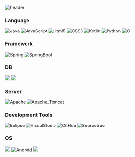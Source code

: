 ![header](https://capsule-render.vercel.app/api?type=waving&color=0:ed9d0b,100:f94001&height=200&section=header&text=SeongJin%20You&fontSize=32&fontColor=ffffff)

### Language

<img alt="Java" src="https://img.shields.io/badge/Java-%23ED8B00.svg?style=for-the-badge&logo=Java&logoColor=white"/> <img alt="JavaScript" src="https://img.shields.io/badge/javascript-%23323330.svg?style=for-the-badge&logo=javascript&logoColor=%23F7DF1E"/> <img alt="Html5" src="https://img.shields.io/badge/HTML5-E34F26?style=for-the-badge&logo=HTML5&logoColor=white"/> <img alt="CSS3" src="https://img.shields.io/badge/CSS3-1572B6?style=for-the-badge&logo=css3&logoColor=white" /> <img alt="Kotlin" src="https://img.shields.io/badge/kotlin-%237F52FF.svg?style=for-the-badge&logo=kotlin&logoColor=white"/> <img alt="Python" src="https://img.shields.io/badge/Python-FFD43B?style=for-the-badge&logo=python&logoColor=blue"> <img alt="C" src="https://img.shields.io/badge/C-00599C?style=for-the-badge&logo=c&logoColor=white">

### Framework

<img alt="Spring" src="https://img.shields.io/badge/spring-%236DB33F.svg?style=for-the-badge&logo=spring&logoColor=white"/> <img alt="SpringBoot" src="https://img.shields.io/badge/Spring_Boot-F2F4F9?style=for-the-badge&logo=spring-boot">

### DB

<img src="https://img.shields.io/badge/oracle-F80000?style=for-the-badge&logo=oracle&logoColor=white"> <img src="https://img.shields.io/badge/mysql-4479A1?style=for-the-badge&logo=mysql&logoColor=white">


### Server

<img alt="Apache" src="https://img.shields.io/badge/apache-%23D42029.svg?style=for-the-badge&logo=apache&logoColor=white"/> <img alt="Apache_Tomcat" src="https://img.shields.io/badge/apache tomcat-F8DC75?style=for-the-badge&logo=apachetomcat&logoColor=white">

### Development Tools 
<img alt="Eclipse" src="https://img.shields.io/badge/Eclipse-2C2255?style=for-the-badge&logo=eclipse&logoColor=white"/> <img alt="VisualStudio" src="https://img.shields.io/badge/Visual_Studio-5C2D91?style=for-the-badge&logo=visual%20studio&logoColor=white" /> <img alt="GitHub" src="https://img.shields.io/badge/GitHub-100000?style=for-the-badge&logo=github&logoColor=white"/> <img alt="Sourcetree" src="https://img.shields.io/badge/Sourcetree-0052CC?style=for-the-badge&logo=Sourcetree&logoColor=white"/>
 

### OS

<img src="https://img.shields.io/badge/Windows-0078D6?style=for-the-badge&logo=windows&logoColor=white"/> <img alt="Android" src="https://img.shields.io/badge/Android-3DDC84?style=for-the-badge&logo=android&logoColor=white"/> <img src="https://img.shields.io/badge/linux-FCC624?style=for-the-badge&logo=linux&logoColor=black"/> 

